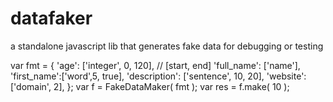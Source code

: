 # datafaker
a standalone javascript lib that generates fake data for debugging or testing

var fmt = {
    'age':  ['integer', 0, 120], // [start, end]
    'full_name': ['name'],
    'first_name':['word',5, true],
    'description': ['sentence', 10, 20],
    'website': ['domain', 2],
    };
var f = FakeDataMaker( fmt );
var res = f.make( 10 );

